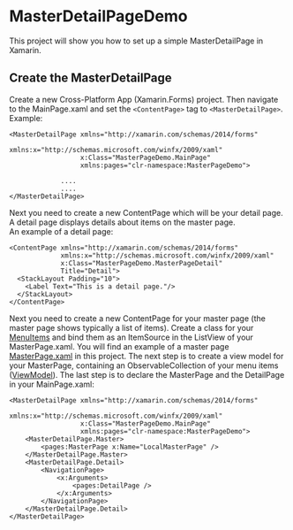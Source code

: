 # MasterDetailPageDemo
This project will show you how to set up a simple MasterDetailPage in Xamarin.

## Create the MasterDetailPage
Create a new Cross-Platform App (Xamarin.Forms) project. 
Then navigate to the MainPage.xaml and set the ```<ContentPage>``` tag to ```<MasterDetailPage>```. <br />
Example:
```xaml
<MasterDetailPage xmlns="http://xamarin.com/schemas/2014/forms"
                  xmlns:x="http://schemas.microsoft.com/winfx/2009/xaml"
                  x:Class="MasterPageDemo.MainPage"
                  xmlns:pages="clr-namespace:MasterPageDemo">
             
             ....
             ....
</MasterDetailPage>
``` 
Next you need to create a new ContentPage which will be your detail page.
A detail page displays details about items on the master page. <br />
An example of a detail page:
``` xaml
<ContentPage xmlns="http://xamarin.com/schemas/2014/forms"
             xmlns:x="http://schemas.microsoft.com/winfx/2009/xaml"
             x:Class="MasterPageDemo.MasterPageDetail"
             Title="Detail">
  <StackLayout Padding="10">
    <Label Text="This is a detail page."/>
  </StackLayout>
</ContentPage>
``` 
Next you need to create a new ContentPage for your master page (the master page shows typically a list of items).
Create a class for your [MenuItems](https://github.com/blitzard7/MasterDetailPageDemo/blob/master/src/MasterDemo/MasterDemo/MenuItem.cs) and bind them as an ItemSource in the ListView of your MasterPage.xaml.
You will find an example of a master page [MasterPage.xaml](https://github.com/blitzard7/MasterDetailPageDemo/blob/master/src/MasterDemo/MasterDemo/MasterPage.xaml) in this project. 
The next step is to create a view model for your MasterPage, containing an ObservableCollection of your menu items ([ViewModel](https://github.com/blitzard7/MasterDetailPageDemo/blob/master/src/MasterDemo/MasterDemo/MasterPageViewModel.cs)).
The last step is to declare the MasterPage and the DetailPage in your MainPage.xaml:
``` xaml
<MasterDetailPage xmlns="http://xamarin.com/schemas/2014/forms"
                  xmlns:x="http://schemas.microsoft.com/winfx/2009/xaml"
                  x:Class="MasterPageDemo.MainPage"
                  xmlns:pages="clr-namespace:MasterPageDemo">
    <MasterDetailPage.Master>
        <pages:MasterPage x:Name="LocalMasterPage" />
    </MasterDetailPage.Master>
    <MasterDetailPage.Detail>
        <NavigationPage>
            <x:Arguments>
                <pages:DetailPage />
            </x:Arguments>
        </NavigationPage>
    </MasterDetailPage.Detail>
</MasterDetailPage>
```
